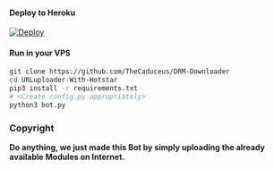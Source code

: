 

#### Deploy to Heroku

[![Deploy](https://www.herokucdn.com/deploy/button.svg)](https://www.heroku.com/deploy?template=https://github.com/Radhakrishna321/radhadrm)

#### Run in your VPS
```sh
git clone https://github.com/TheCaduceus/DRM-Downloader
cd URLuploader-With-Hotstar
pip3 install -r requirements.txt
# <Create config.py appropriately>
python3 bot.py
```
### Copyright
<b>Do anything, we just made this Bot by simply uploading the already available Modules on Internet.</b>
